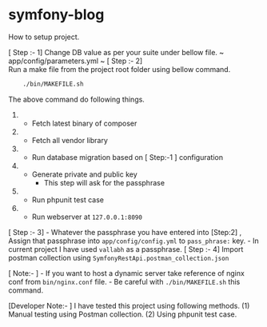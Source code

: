 symfony-blog
============

How to setup project.

[ Step :- 1]
	Change DB value as per your suite under bellow file.
		~
			app/config/parameters.yml
		~
[ Step :- 2]				
	Run a make file from the project root folder using bellow command.
	
~~~bash
	./bin/MAKEFILE.sh
~~~
The above command do following things.
1. - Fetch latest binary of  composer   
2. - Fetch all vendor library
3. - Run database migration based on [ Step:-1 ] configuration
4. - Generate private and public key 
		- This step will ask for the passphrase
5. - Run phpunit test case
6. - Run webserver at `127.0.0.1:8090` 

[ Step :- 3]
	- Whatever the passphrase you have entered into [Step:2] , Assign that passphrase into `app/config/config.yml` to `pass_phrase:` key.
	- In current project I have used `vallabh` as a passphrase.
[ Step :- 4]
	Import postman collection using `SymfonyRestApi.postman_collection.json`


[ Note:- ]
	- If you want to host a dynamic server take reference of nginx conf from `bin/nginx.conf` file.
	- Be careful with `./bin/MAKEFILE.sh` this command.

[Developer Note:- ]
	 I have tested this project using following methods.
	 (1) Manual testing using Postman collection.
	 (2) Using phpunit test case.
